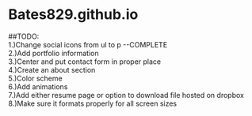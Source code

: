 # Bates829.github.io
##TODO: <br />
1.)Change social icons from ul to p --COMPLETE <br />
2.)Add portfolio information <br />
3.)Center and put contact form in proper place <br />
4.)Create an about section <br />
5.)Color scheme <br />
6.)Add animations <br />
7.)Add either resume page or option to download file hosted on dropbox <br />
8.)Make sure it formats properly for all screen sizes
